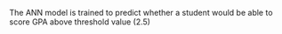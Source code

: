 The ANN model is trained to predict whether a student would be able to score GPA above threshold value (2.5)
